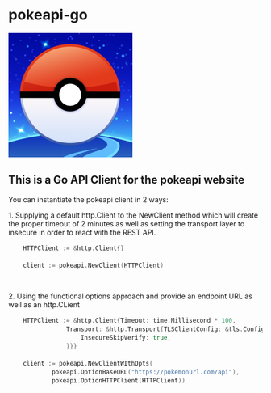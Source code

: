 # pokeapi-go
![pokemon](pokemon.png)
## This is a Go API Client for the pokeapi website


You can instantiate the pokeapi client in 2 ways:

1\. Supplying a default http.Client to the NewClient method which will create the proper timeout of 2 minutes as well as setting the transport layer to insecure in order to react with the REST API.
```go
    HTTPClient := &http.Client{}

    client := pokeapi.NewClient(HTTPClient)
```

<br />

2\. Using the functional options approach and provide an endpoint URL as well as   an http.CLient
```go
    HTTPClient := &http.Client{Timeout: time.Millisecond * 100,
    			Transport: &http.Transport{TLSClientConfig: &tls.Config{
    				InsecureSkipVerify: true,
    			}}}

    client := pokeapi.NewClientWIthOpts(
    		pokeapi.OptionBaseURL("https://pokemonurl.com/api"),
    		pokeapi.OptionHTTPClient(HTTPClient))
```